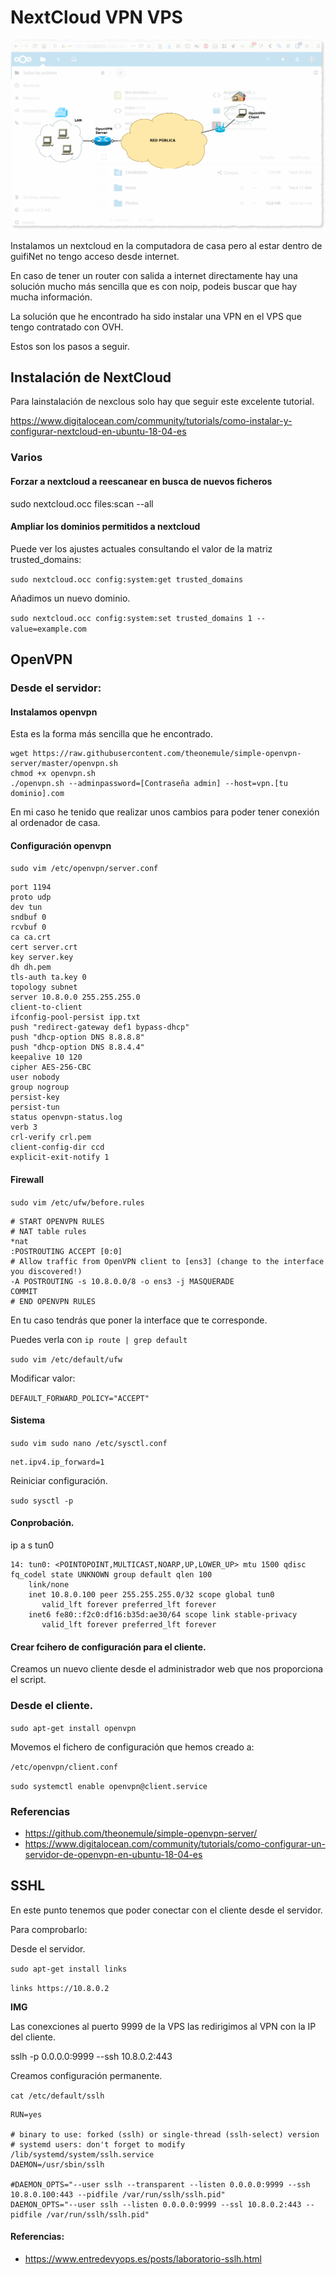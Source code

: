 # NextCloud VPN VPS



![NextcloudCasa](./img/NC-01.png) 

Instalamos un nextcloud en la computadora de casa pero al estar dentro de guifiNet no tengo acceso desde internet.

En caso de tener un router con salida a internet directamente hay una solución
mucho más sencilla que es con noip, podeis buscar que hay mucha información.

La solución que he encontrado ha sido instalar una VPN en el VPS que tengo contratado con OVH.

Estos son los pasos a seguir.

## Instalación de NextCloud

Para lainstalación de nexclous solo hay que seguir este excelente tutorial.

https://www.digitalocean.com/community/tutorials/como-instalar-y-configurar-nextcloud-en-ubuntu-18-04-es

### Varios

#### Forzar a nextcloud a reescanear en busca de nuevos ficheros

sudo nextcloud.occ files:scan --all

#### Ampliar los dominios permitidos a nextcloud

Puede ver los ajustes actuales consultando el valor de la matriz trusted_domains:

`sudo nextcloud.occ config:system:get trusted_domains`

Añadimos un nuevo dominio.

`sudo nextcloud.occ config:system:set trusted_domains 1 --value=example.com`

## OpenVPN

### Desde el servidor:

#### Instalamos openvpn

Esta es la forma más sencilla que he encontrado.

```
wget https://raw.githubusercontent.com/theonemule/simple-openvpn-server/master/openvpn.sh
chmod +x openvpn.sh
./openvpn.sh --adminpassword=[Contraseña admin] --host=vpn.[tu dominio].com
```

En mi caso he tenido que realizar unos cambios para poder tener conexión
al ordenador de casa.

#### Configuración openvpn


`sudo vim /etc/openvpn/server.conf`

```
port 1194
proto udp
dev tun
sndbuf 0
rcvbuf 0
ca ca.crt
cert server.crt
key server.key
dh dh.pem
tls-auth ta.key 0
topology subnet
server 10.8.0.0 255.255.255.0
client-to-client
ifconfig-pool-persist ipp.txt
push "redirect-gateway def1 bypass-dhcp"
push "dhcp-option DNS 8.8.8.8"
push "dhcp-option DNS 8.8.4.4"
keepalive 10 120
cipher AES-256-CBC
user nobody
group nogroup
persist-key
persist-tun
status openvpn-status.log
verb 3
crl-verify crl.pem
client-config-dir ccd
explicit-exit-notify 1
```
#### Firewall

`sudo vim /etc/ufw/before.rules`

```
# START OPENVPN RULES
# NAT table rules
*nat
:POSTROUTING ACCEPT [0:0] 
# Allow traffic from OpenVPN client to [ens3] (change to the interface you discovered!)
-A POSTROUTING -s 10.8.0.0/8 -o ens3 -j MASQUERADE
COMMIT
# END OPENVPN RULES
```

En tu caso tendrás que poner la interface que te corresponde.

Puedes verla con `ip route | grep default`

`sudo vim /etc/default/ufw`

Modificar valor:

`DEFAULT_FORWARD_POLICY="ACCEPT"`

#### Sistema

`sudo vim sudo nano /etc/sysctl.conf`

```
net.ipv4.ip_forward=1
```

Reiniciar configuración.

`sudo sysctl -p`

#### Conprobación.

ip a s tun0

```
14: tun0: <POINTOPOINT,MULTICAST,NOARP,UP,LOWER_UP> mtu 1500 qdisc fq_codel state UNKNOWN group default qlen 100
    link/none 
    inet 10.8.0.100 peer 255.255.255.0/32 scope global tun0
       valid_lft forever preferred_lft forever
    inet6 fe80::f2c0:df16:b35d:ae30/64 scope link stable-privacy 
       valid_lft forever preferred_lft forever
```

#### Crear fcihero de configuración para el cliente.

Creamos un nuevo cliente desde el administrador web que nos proporciona el script.

### Desde el cliente.

`sudo apt-get install openvpn`

Movemos el fichero de configuración que hemos creado a:

`/etc/openvpn/client.conf`

`sudo systemctl enable openvpn@client.service`

### Referencias

- https://github.com/theonemule/simple-openvpn-server/
- https://www.digitalocean.com/community/tutorials/como-configurar-un-servidor-de-openvpn-en-ubuntu-18-04-es


## SSHL

En este punto tenemos que poder conectar con el cliente desde el servidor.

Para comprobarlo:

Desde el servidor.

`sudo apt-get install links`

`links https://10.8.0.2`

__IMG__ 

Las conexciones al puerto 9999 de la VPS las redirigimos al VPN con la IP del cliente.

sslh -p 0.0.0.0:9999 --ssh 10.8.0.2:443

Creamos configuración permanente.

`cat /etc/default/sslh`

```
RUN=yes

# binary to use: forked (sslh) or single-thread (sslh-select) version
# systemd users: don't forget to modify /lib/systemd/system/sslh.service
DAEMON=/usr/sbin/sslh

#DAEMON_OPTS="--user sslh --transparent --listen 0.0.0.0:9999 --ssh 10.8.0.100:443 --pidfile /var/run/sslh/sslh.pid"
DAEMON_OPTS="--user sslh --listen 0.0.0.0:9999 --ssl 10.8.0.2:443 --pidfile /var/run/sslh/sslh.pid"
```

#### Referencias:

- https://www.entredevyops.es/posts/laboratorio-sslh.html

